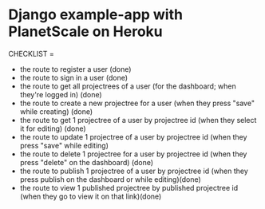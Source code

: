 # Django example-app with PlanetScale on Heroku

CHECKLIST = 

- the route to register a user (done)
- the route to sign in a user (done)
- the route to get all projectrees of a user (for the dashboard; when they're logged in) (done)
- the route to create a new projectree for a user (when they press "save" while creating) (done)
- the route to get 1 projectree of a user by projectree id (when they select it for editing) (done)
- the route to update 1 projectree of a user by projectree id (when they press "save" while editing) 
- the route to delete 1 projectree for a user by projectree id (when they press "delete" on the dashboard) (done)
- the route to publish 1 projectree of a user by projectree id (when they press publish on the dashboard or while editing)(done)
- the route to view 1 published projectree by published projectree id (when they go to view it on that link)(done)